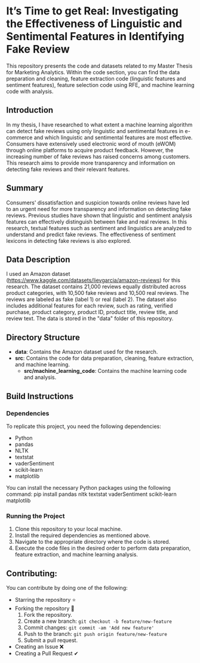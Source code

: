 # It’s Time to get Real: Investigating the Effectiveness of Linguistic and Sentimental Features in Identifying Fake Review

This repository presents the code and datasets related to my Master Thesis for Marketing Analytics. Within the code section, you can find the data preparation and cleaning, feature extraction code (linguistic features and sentiment features), feature selection code using RFE, and machine learning code with analysis.

## Introduction

In my thesis, I have researched to what extent a machine learning algorithm can detect fake reviews using only linguistic and sentimental features in e-commerce and which linguistic and sentimental features are most effective. Consumers have extensively used electronic word of mouth (eWOM) through online platforms to acquire product feedback. However, the increasing number of fake reviews has raised concerns among customers. This research aims to provide more transparency and information on detecting fake reviews and their relevant features.

## Summary

Consumers' dissatisfaction and suspicion towards online reviews have led to an urgent need for more transparency and information on detecting fake reviews. Previous studies have shown that linguistic and sentiment analysis features can effectively distinguish between fake and real reviews. In this research, textual features such as sentiment and linguistics are analyzed to understand and predict fake reviews. The effectiveness of sentiment lexicons in detecting fake reviews is also explored.

## Data Description

I used an Amazon dataset (https://www.kaggle.com/datasets/lievgarcia/amazon-reviews) for this research. The dataset contains 21,000 reviews equally distributed across product categories, with 10,500 fake reviews and 10,500 real reviews. The reviews are labeled as fake (label 1) or real (label 2). The dataset also includes additional features for each review, such as rating, verified purchase, product category, product ID, product title, review title, and review text. The data is stored in the "data" folder of this repository.

## Directory Structure

- **data**: Contains the Amazon dataset used for the research.
- **src**: Contains the code for data preparation, cleaning, feature extraction, and machine learning.
  - **src/machine_learning_code**: Contains the machine learning code and analysis.
  
## Build Instructions

### Dependencies
To replicate this project, you need the following dependencies:
- Python
- pandas
- NLTK
- textstat
- vaderSentiment
- scikit-learn
- matplotlib

You can install the necessary Python packages using the following command:
pip install pandas nltk textstat vaderSentiment scikit-learn matplotlib

### Running the Project
1. Clone this repository to your local machine.
2. Install the required dependencies as mentioned above.
3. Navigate to the appropriate directory where the code is stored.
4. Execute the code files in the desired order to perform data preparation, feature extraction, and machine learning analysis.

## Contributing:
  You can contribute by doing one of the following:
  - Starring the repository ⭐
  - Forking the repository 🍴
      1. Fork the repository.
      2. Create a new branch: `git checkout -b feature/new-feature`
      3. Commit changes: `git commit -am 'Add new feature'`
      4. Push to the branch: `git push origin feature/new-feature`
      5. Submit a pull request.
  - Creating an Issue ❌
  - Creating a Pull Request ✔
